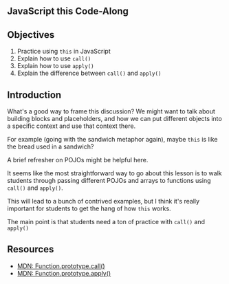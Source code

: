 JavaScript this Code-Along
---

## Objectives

1. Practice using `this` in JavaScript
2. Explain how to use `call()`
3. Explain how to use `apply()`
4. Explain the difference between `call()` and `apply()`

## Introduction

What's a good way to frame this discussion? We might want to talk about building blocks and placeholders, and how we can put different objects into a specific context and use that context there.

For example (going with the sandwich metaphor again), maybe `this` is like the bread used in a sandwich?

A brief refresher on POJOs might be helpful here.

It seems like the most straightforward way to go about this lesson is to walk students through passing different POJOs and arrays to functions using `call()` and `apply()`.

This will lead to a bunch of contrived examples, but I think it's really important for students to get the hang of how `this` works.

The main point is that students need a ton of practice with `call()` and `apply()`

## Resources

- [MDN: Function.prototype.call()](https://developer.mozilla.org/en-US/docs/Web/JavaScript/Reference/Global_Objects/Function/call)
- [MDN: Function.prototype.apply()](https://developer.mozilla.org/en-US/docs/Web/JavaScript/Reference/Global_Objects/Function/apply)
